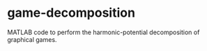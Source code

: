 # game-decomposition
MATLAB code to perform the harmonic-potential decomposition of graphical games.
